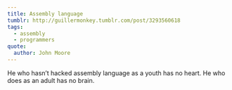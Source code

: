 ```yaml
---
title: Assembly language
tumblr: http://guillermonkey.tumblr.com/post/3293560618
tags:
  - assembly
  - programmers
quote:
  author: John Moore
---
```


He who hasn’t hacked assembly language as a youth has no heart. He who does as an adult has no brain.
